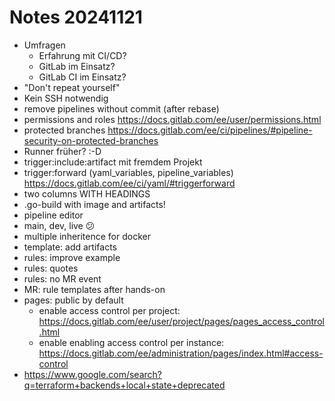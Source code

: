 # Notes 20241121

- Umfragen
  - Erfahrung mit CI/CD?
  - GitLab im Einsatz?
  - GitLab CI im Einsatz?
- "Don't repeat yourself"
- Kein SSH notwendig
- remove pipelines without commit (after rebase)
- permissions and roles https://docs.gitlab.com/ee/user/permissions.html
- protected branches https://docs.gitlab.com/ee/ci/pipelines/#pipeline-security-on-protected-branches
- Runner früher? :-D
- trigger:include:artifact mit fremdem Projekt
- trigger:forward (yaml_variables, pipeline_variables) https://docs.gitlab.com/ee/ci/yaml/#triggerforward
- two columns WITH HEADINGS
- .go-build with image and artifacts!
- pipeline editor
- main, dev, live :confused:
- multiple inheritence for docker
- template: add artifacts
- rules: improve example
- rules: quotes
- rules: no MR event
- MR: rule templates after hands-on
- pages: public by default
  - enable access control per project: https://docs.gitlab.com/ee/user/project/pages/pages_access_control.html
  - enable enabling access control per instance: https://docs.gitlab.com/ee/administration/pages/index.html#access-control
- https://www.google.com/search?q=terraform+backends+local+state+deprecated